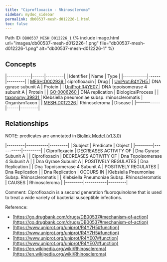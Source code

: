```yaml
---
title: "Ciprofloxacin - Rhinoscleroma"
sidebar: mydoc_sidebar
permalink: db00537-mesh-d012226-1.html
toc: false 
---
```



Path ID: `DB00537_MESH_D012226_1`
{% include image.html url="images/db00537-mesh-d012226-1.png" file="db00537-mesh-d012226-1.png" alt="db00537-mesh-d012226-1" %}

## Concepts

|------------|------|---------|
| Identifier | Name | Type    |
|------------|------|---------|
| <a href="https://identifiers.org/MESH:D002939">MESH:D002939 </a> | ciprofloxacin | Drug |
| <a href="https://identifiers.org/UniProt:R4Y7H5">UniProt:R4Y7H5 </a> | DNA gyrase subunit A | Protein |
| <a href="https://identifiers.org/UniProt:R4YE07">UniProt:R4YE07 </a> | DNA topoisomerase 4 subunit A | Protein |
| <a href="https://identifiers.org/GO:0006260">GO:0006260 </a> | DNA replication | BiologicalProcess |
| <a href="https://identifiers.org/taxonomy:39831">taxonomy:39831 </a> | Klebsiella pneumoniae subsp. rhinoscleromatis | OrganismTaxon |
| <a href="https://identifiers.org/MESH:D012226">MESH:D012226 </a> | Rhinoscleroma | Disease |
|------------|------|---------|

## Relationships


NOTE: predicates are annotated in <a href="https://github.com/biolink/biolink-model/releases/tag/v1.3.0">Biolink Model (v1.3.0)</a>

|---------|-----------|---------|
| Subject | Predicate | Object  |
|---------|-----------|---------|
| Ciprofloxacin | DECREASES ACTIVITY OF | Dna Gyrase Subunit A |
| Ciprofloxacin | DECREASES ACTIVITY OF | Dna Topoisomerase 4 Subunit A |
| Dna Gyrase Subunit A | POSITIVELY REGULATES | Dna Replication |
| Dna Topoisomerase 4 Subunit A | POSITIVELY REGULATES | Dna Replication |
| Dna Replication | OCCURS IN | Klebsiella Pneumoniae Subsp. Rhinoscleromatis |
| Klebsiella Pneumoniae Subsp. Rhinoscleromatis | CAUSES | Rhinoscleroma |
|---------|-----------|---------|

Comment: Ciprofloxacin is a second generation fluoroquinolone that is used to treat a wide variety of bacterial susceptible infections.

Reference: 
  - [https://go.drugbank.com/drugs/DB00537#mechanism-of-action](https://go.drugbank.com/drugs/DB00537#mechanism-of-action)
  - [https://www.uniprot.org/uniprot/R4Y7H5#function](https://www.uniprot.org/uniprot/R4Y7H5#function)
  - [https://www.uniprot.org/uniprot/R4YE07#function](https://www.uniprot.org/uniprot/R4YE07#function)
  - [https://en.wikipedia.org/wiki/Rhinoscleroma](https://en.wikipedia.org/wiki/Rhinoscleroma)
